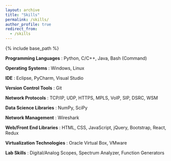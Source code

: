 ```yaml
---
layout: archive
title: "Skills"
permalink: /skills/
author_profile: true
redirect_from:
  - /skills
---
```


{% include base_path %}

**Programming Languages** 
: Python, C/C++, Java, Bash (Command) 

**Operating Systems** 
:   Windows, Linux 

**IDE** 
:   Eclipse, PyCharm, Visual Studio

**Version Control Tools**
:   Git

**Network Protocols**
:   TCP/IP, UDP, HTTPS, MPLS, VoIP, SIP, DSRC, WSM

**Data Science Libraries**
:   NumPy, SciPy

**Network Management**
:   Wireshark

**Web/Front End Libraries**
:   HTML, CSS, JavaScript, jQuery, Bootstrap, React, Redux

**Virtualization Technologies**
:   Oracle Virtual Box, VMware

**Lab Skills**
:   Digital/Analog Scopes, Spectrum Analyzer, Function Generators

